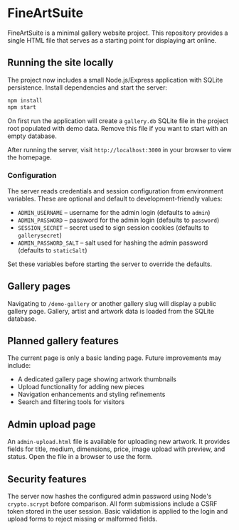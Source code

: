 # FineArtSuite

FineArtSuite is a minimal gallery website project. This repository provides a single HTML file that serves as a starting point for displaying art online.

## Running the site locally

The project now includes a small Node.js/Express application with SQLite persistence. Install dependencies and start the server:

```bash
npm install
npm start
```

On first run the application will create a `gallery.db` SQLite file in the project
root populated with demo data. Remove this file if you want to start with an
empty database.

After running the server, visit `http://localhost:3000` in your browser to view the homepage.

### Configuration

The server reads credentials and session configuration from environment variables. These are optional and default to development-friendly values:

- `ADMIN_USERNAME` – username for the admin login (defaults to `admin`)
- `ADMIN_PASSWORD` – password for the admin login (defaults to `password`)
- `SESSION_SECRET` – secret used to sign session cookies (defaults to `gallerysecret`)
- `ADMIN_PASSWORD_SALT` – salt used for hashing the admin password (defaults to `staticSalt`)

Set these variables before starting the server to override the defaults.

## Gallery pages

Navigating to `/demo-gallery` or another gallery slug will display a public gallery page. Gallery, artist and artwork data is loaded from the SQLite database.

## Planned gallery features

The current page is only a basic landing page. Future improvements may include:

- A dedicated gallery page showing artwork thumbnails
- Upload functionality for adding new pieces
- Navigation enhancements and styling refinements
- Search and filtering tools for visitors

## Admin upload page

An `admin-upload.html` file is available for uploading new artwork. It provides fields for title, medium, dimensions, price, image upload with preview, and status. Open the file in a browser to use the form.

## Security features

The server now hashes the configured admin password using Node's `crypto.scrypt` before comparison. All form submissions include a CSRF token stored in the user session. Basic validation is applied to the login and upload forms to reject missing or malformed fields.
